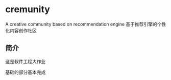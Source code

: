 # cremunity
A creative community based on recommendation engine 基于推荐引擎的个性化内容创作社区

## 简介
这是软件工程大作业

基础的部分基本完成

